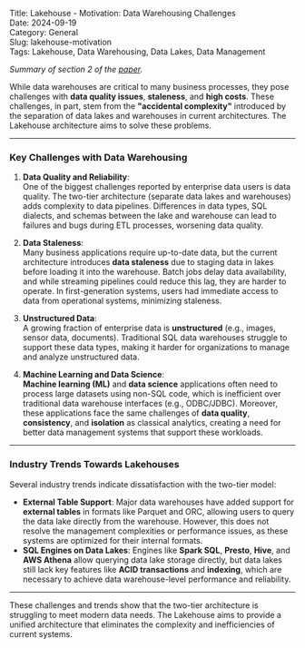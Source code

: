 Title: Lakehouse - Motivation: Data Warehousing Challenges  
Date: 2024-09-19  
Category: General  
Slug: lakehouse-motivation  
Tags: Lakehouse, Data Warehousing, Data Lakes, Data Management  

*Summary of section 2 of the [paper](https://www.cidrdb.org/cidr2021/papers/cidr2021_paper17.pdf).*

While data warehouses are critical to many business processes, they pose challenges with **data quality issues**, **staleness**, and **high costs**. These challenges, in part, stem from the **"accidental complexity"** introduced by the separation of data lakes and warehouses in current architectures. The Lakehouse architecture aims to solve these problems.

---

### Key Challenges with Data Warehousing

1. **Data Quality and Reliability**:  
   One of the biggest challenges reported by enterprise data users is data quality. The two-tier architecture (separate data lakes and warehouses) adds complexity to data pipelines. Differences in data types, SQL dialects, and schemas between the lake and warehouse can lead to failures and bugs during ETL processes, worsening data quality.

2. **Data Staleness**:  
   Many business applications require up-to-date data, but the current architecture introduces **data staleness** due to staging data in lakes before loading it into the warehouse. Batch jobs delay data availability, and while streaming pipelines could reduce this lag, they are harder to operate. In first-generation systems, users had immediate access to data from operational systems, minimizing staleness.

3. **Unstructured Data**:  
   A growing fraction of enterprise data is **unstructured** (e.g., images, sensor data, documents). Traditional SQL data warehouses struggle to support these data types, making it harder for organizations to manage and analyze unstructured data.

4. **Machine Learning and Data Science**:  
   **Machine learning (ML)** and **data science** applications often need to process large datasets using non-SQL code, which is inefficient over traditional data warehouse interfaces (e.g., ODBC/JDBC). Moreover, these applications face the same challenges of **data quality**, **consistency**, and **isolation** as classical analytics, creating a need for better data management systems that support these workloads.

---

### Industry Trends Towards Lakehouses

Several industry trends indicate dissatisfaction with the two-tier model:

- **External Table Support**: Major data warehouses have added support for **external tables** in formats like Parquet and ORC, allowing users to query the data lake directly from the warehouse. However, this does not resolve the management complexities or performance issues, as these systems are optimized for their internal formats.
- **SQL Engines on Data Lakes**: Engines like **Spark SQL**, **Presto**, **Hive**, and **AWS Athena** allow querying data lake storage directly, but data lakes still lack key features like **ACID transactions** and **indexing**, which are necessary to achieve data warehouse-level performance and reliability.

---

These challenges and trends show that the two-tier architecture is struggling to meet modern data needs. The Lakehouse aims to provide a unified architecture that eliminates the complexity and inefficiencies of current systems.
